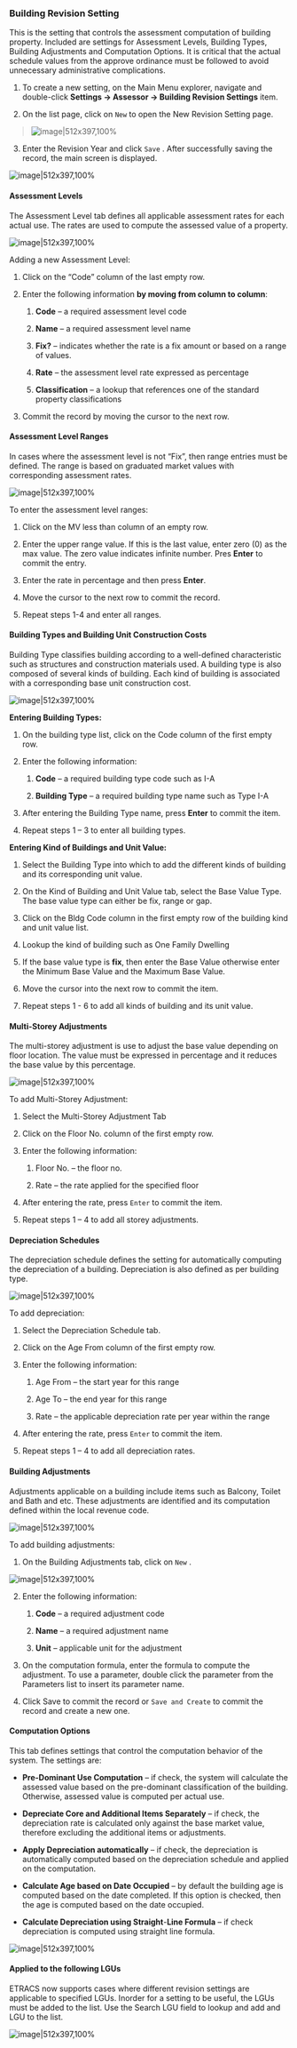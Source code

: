### Building Revision Setting

This is the setting that controls the assessment computation of building
property. Included are settings for Assessment Levels, Building Types,
Building Adjustments and Computation Options. It is critical that the
actual schedule values from the approve ordinance must be followed to
avoid unnecessary administrative complications.

1.  To create a new setting, on the Main Menu explorer, navigate and
    double-click **Settings -&gt; Assessor -&gt; Building Revision
    Settings** item.

2.  On the list page, click on `New` to open the New Revision Setting
    page.

> ![image|512x397,100%](images\image171.png)
<!-- > <img src="images\image171.png" style="width:1.981in;height:0.77511in" /> -->

3.  Enter the Revision Year and click `Save` . After successfully saving
    the record, the main screen is displayed.

![image|512x397,100%](images\image172.png)
<!-- <img src="images\image172.png" style="width:5.08196in;height:3.30584in" /> -->

#### Assessment Levels

The Assessment Level tab defines all applicable assessment rates for
each actual use. The rates are used to compute the assessed value of a
property.

![image|512x397,100%](images\image173.png)
<!-- <img src="images\image173.png" style="width:2.81215in;height:2.52468in" /> -->

Adding a new Assessment Level:

1.  Click on the “Code” column of the last empty row.

2.  Enter the following information **by moving from column to column**:

    1.  **Code** – a required assessment level code

    2.  **Name** – a required assessment level name

    3.  **Fix?** – indicates whether the rate is a fix amount or based
        on a range of values.

    4.  **Rate** – the assessment level rate expressed as percentage

    5.  **Classification** – a lookup that references one of the
        standard property classifications

3.  Commit the record by moving the cursor to the next row.

#### Assessment Level Ranges

In cases where the assessment level is not “Fix”, then range entries
must be defined. The range is based on graduated market values with
corresponding assessment rates.

![image|512x397,100%](images\image165.png)
<!-- <img src="images\image165.png" style="width:3.34333in;height:1.46896in" /> -->

To enter the assessment level ranges:

1.  Click on the MV less than column of an empty row.

2.  Enter the upper range value. If this is the last value, enter
    zero (0) as the max value. The zero value indicates infinite number.
    Pres **Enter** to commit the entry.

3.  Enter the rate in percentage and then press **Enter**.

4.  Move the cursor to the next row to commit the record.

5.  Repeat steps 1-4 and enter all ranges.

#### Building Types and Building Unit Construction Costs

Building Type classifies building according to a well-defined
characteristic such as structures and construction materials used. A
building type is also composed of several kinds of building. Each kind
of building is associated with a corresponding base unit construction
cost.

![image|512x397,100%](images\image174.png)
<!-- <img src="images\image174.png" style="width:5.07437in;height:2.7684in" /> -->

**Entering Building Types:**

1.  On the building type list, click on the Code column of the first
    empty row.

2.  Enter the following information:

    1.  **Code** – a required building type code such as I-A

    2.  **Building Type** – a required building type name such as Type
        I-A

3.  After entering the Building Type name, press **Enter** to commit the
    item.

4.  Repeat steps 1 – 3 to enter all building types.

**Entering Kind of Buildings and Unit Value:**

1.  Select the Building Type into which to add the different kinds of
    building and its corresponding unit value.

2.  On the Kind of Building and Unit Value tab, select the Base Value
    Type. The base value type can either be fix, range or gap.

3.  Click on the Bldg Code column in the first empty row of the building
    kind and unit value list.

4.  Lookup the kind of building such as One Family Dwelling

5.  If the base value type is **fix**, then enter the Base Value
    otherwise enter the Minimum Base Value and the Maximum Base Value.

6.  Move the cursor into the next row to commit the item.

7.  Repeat steps 1 - 6 to add all kinds of building and its unit value.

#### Multi-Storey Adjustments

The multi-storey adjustment is use to adjust the base value depending on
floor location. The value must be expressed in percentage and it reduces
the base value by this percentage.

![image|512x397,100%](images\image175.png)
<!-- <img src="images\image175.png" style="width:2.03725in;height:1.26268in" /> -->

To add Multi-Storey Adjustment:

1.  Select the Multi-Storey Adjustment Tab

2.  Click on the Floor No. column of the first empty row.

3.  Enter the following information:

    1.  Floor No. – the floor no.

    2.  Rate – the rate applied for the specified floor

4.  After entering the rate, press `Enter` to commit the item.

5.  Repeat steps 1 – 4 to add all storey adjustments.

#### Depreciation Schedules

The depreciation schedule defines the setting for automatically
computing the depreciation of a building. Depreciation is also defined
as per building type.

![image|512x397,100%](images\image176.png)
<!-- <img src="images\image176.png" style="width:2.69966in;height:1.36858in" /> -->

To add depreciation:

1.  Select the Depreciation Schedule tab.

2.  Click on the Age From column of the first empty row.

3.  Enter the following information:

    1.  Age From – the start year for this range

    2.  Age To – the end year for this range

    3.  Rate – the applicable depreciation rate per year within the
        range

4.  After entering the rate, press `Enter` to commit the item.

5.  Repeat steps 1 – 4 to add all depreciation rates.

#### Building Adjustments 

Adjustments applicable on a building include items such as Balcony,
Toilet and Bath and etc. These adjustments are identified and its
computation defined within the local revenue code.

![image|512x397,100%](images\image177.png)
<!-- <img src="images\image177.png" style="width:5.0007in;height:1.44395in" /> -->

To add building adjustments:

1.  On the Building Adjustments tab, click on `New` .

![image|512x397,100%](images\image178.png)
<!-- > <img src="images\image178.png" style="width:3.29421in;height:3.19335in" /> -->

2.  Enter the following information:

    1.  **Code** – a required adjustment code

    2.  **Name** – a required adjustment name

    3.  **Unit** – applicable unit for the adjustment

3.  On the computation formula, enter the formula to compute the
    adjustment. To use a parameter, double click the parameter from the
    Parameters list to insert its parameter name.

4.  Click Save to commit the record or `Save and Create` to commit the
    record and create a new one.

#### Computation Options

This tab defines settings that control the computation behavior of the
system. The settings are:

-   **Pre-Dominant Use Computation** – if check, the system will
    calculate the assessed value based on the pre-dominant
    classification of the building. Otherwise, assessed value is
    computed per actual use.

-   **Depreciate Core and Additional Items Separately** – if check, the
    depreciation rate is calculated only against the base market value,
    therefore excluding the additional items or adjustments.

-   **Apply Depreciation automatically** – if check, the depreciation is
    automatically computed based on the depreciation schedule and
    applied on the computation.

-   **Calculate Age based on Date Occupied** – by default the building
    age is computed based on the date completed. If this option is
    checked, then the age is computed based on the date occupied.

-   **Calculate Depreciation using Straight**-**Line Formula** – if
    check depreciation is computed using straight line formula.

![image|512x397,100%](images\image179.png)
<!-- <img src="images\image179.png" style="width:2.71841in;height:1.26268in" /> -->

#### Applied to the following LGUs

ETRACS now supports cases where different revision settings are
applicable to specified LGUs. Inorder for a setting to be useful, the
LGUs must be added to the list. Use the Search LGU field to lookup and
add and LGU to the list.

![image|512x397,100%](images\image170.png)
<!-- <img src="images\image170.png" style="width:2.4941in;height:2.34971in" /> -->